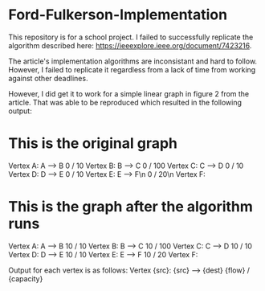 # Ford-Fulkerson-Implementation

This repository is for a school project. 
I failed to successfully replicate the algorithm described here: 
https://ieeexplore.ieee.org/document/7423216.

The article's implementation algorithms are inconsistant and
hard to follow. However, I failed to replicate it regardless
from a lack of time from working against other deadlines.

However, I did get it to work for a simple linear graph in 
figure 2 from the article. That was able to be reproduced
which resulted in the following output:

# This is the original graph
Vertex A:
	A --> B
	0 / 10
Vertex B:
	B --> C
	0 / 100
Vertex C:
	C --> D
	0 / 10
Vertex D:
	D --> E
	0 / 10
Vertex E:
	E --> F\n
	0 / 20\n
Vertex F:


# This is the graph after the algorithm runs
Vertex A:
	A --> B
	10 / 10
Vertex B:
	B --> C
	10 / 100
Vertex C:
	C --> D
	10 / 10
Vertex D:
	D --> E
	10 / 10
Vertex E:
	E --> F
	10 / 20
Vertex F:


Output for each vertex is as follows:
Vertex {src}:
  {src} --> {dest}
  {flow} / {capacity}
